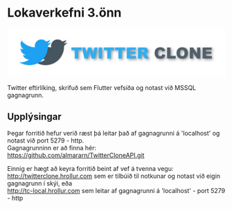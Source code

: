 # Lokaverkefni 3.önn

![ezcv logo](https://raw.githubusercontent.com/almararn/twitter_clone/master/assets/images/logo.jpg?token=GHSAT0AAAAAAB32O2THWG5YIP3LA3EPCCXUY6ELOQQ)

Twitter eftirlíking, skrifuð sem Flutter vefsíða og notast við MSSQL gagnagrunn.

## Upplýsingar

Þegar forritið hefur verið ræst þá leitar það af gagnagrunni á 'localhost' og notast við port 5279 - http.<br />
Gagnagrunninn er að finna hér: <https://github.com/almararn/TwitterCloneAPI.git>

Einnig er hægt að keyra forritið beint af vef á tvenna vegu:<br />
<http://twitterclone.hrollur.com> sem er tilbúið til notkunar og notast við eigin gagnagrunn í skýi, eða<br />
<http://tc-local.hrollur.com> sem leitar af gagnagrunni á 'localhost' - port 5279 - http
